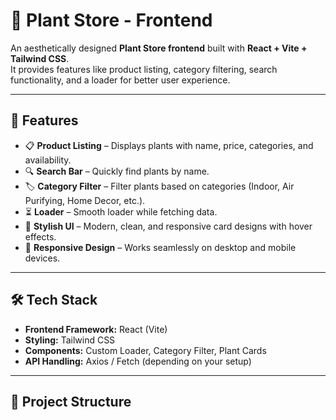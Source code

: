 # 🌱 Plant Store - Frontend

An aesthetically designed **Plant Store frontend** built with **React + Vite + Tailwind CSS**.  
It provides features like product listing, category filtering, search functionality, and a loader for better user experience.  

---

## 🚀 Features

- 📋 **Product Listing** – Displays plants with name, price, categories, and availability.  
- 🔍 **Search Bar** – Quickly find plants by name.  
- 🏷️ **Category Filter** – Filter plants based on categories (Indoor, Air Purifying, Home Decor, etc.).  
- ⏳ **Loader** – Smooth loader while fetching data.  
- 🎨 **Stylish UI** – Modern, clean, and responsive card designs with hover effects.  
- 📱 **Responsive Design** – Works seamlessly on desktop and mobile devices.  

---

## 🛠️ Tech Stack

- **Frontend Framework:** React (Vite)  
- **Styling:** Tailwind CSS  
- **Components:** Custom Loader, Category Filter, Plant Cards  
- **API Handling:** Axios / Fetch (depending on your setup)  

---

## 📂 Project Structure

